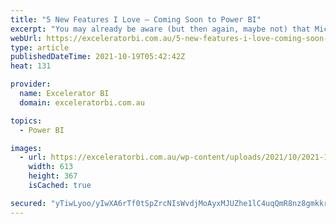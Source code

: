 ```yaml
---
title: "5 New Features I Love – Coming Soon to Power BI"
excerpt: "You may already be aware (but then again, maybe not) that Microsoft shares its plans for upcoming new features for the Power Platform every 6 months, and Power BI forms a subset of that plan. The next plan is called Power Platform Release Plan 2021 Wave 2. It takes a [...]Read More »"
webUrl: https://exceleratorbi.com.au/5-new-features-i-love-coming-soon-to-power-bi/
type: article
publishedDateTime: 2021-10-19T05:42:42Z
heat: 131

provider:
  name: Excelerator BI
  domain: exceleratorbi.com.au

topics:
  - Power BI

images:
  - url: https://exceleratorbi.com.au/wp-content/uploads/2021/10/2021-10-19_164115.png
    width: 613
    height: 367
    isCached: true

secured: "yTiwLyoo/yIwXA6rTf0tSpZrcNIsWvdjMoAyxMJUZhe1lC4uqQmR8nz8gmkkr2xOTs4TrDgt5+12pqjvGQ/3OwSSygoEVWiWiaZvH20HD3mN4H/w4LTlAKMWlKoaX8M5pHLexi0v04wpc1xahZeobpVicLjFEHoBc79Ks/LgV4Ioh5gy2JbrFp+n1ihJXG/AbDRZDrIl8JWG49WwWN+H9mNy6kl6y+tKPYso1m+UWlGrZoRS5KCJvj0jyVz2NYEOpoPSAjfWHrKliG3NtNMX9cXZ7L/vygcBZt5kbRQEtI9m6z099SM+Wu414nlj5Nh6DbbESKtYzNBwt3tsgCcstNx996x7d4gE7lHa0k+Z9OY=;cm7vHL3dAM7vBbE0K9+jww=="
---
```



